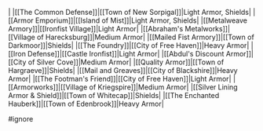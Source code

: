 |
|[[The Common Defense]]|[[Town of New Sorpigal]]|Light Armor, Shields|
|[[Armor Emporium]]|[[Island of Mist]]|Light Armor, Shields|
|[[Metalweave Armory]]|[[Ironfist Village]]|Light Armor|
|[[Abraham's Metalworks]]|[[Village of Harecksburg]]|Medium Armor|
|[[Mailed Fist Armory]]|[[Town of Darkmoor]]|Shields|
|[[The Foundry]]|[[City of Free Haven]]|Heavy Armor|
|[[Iron Defense]]|[[Castle Ironfist]]|Light Armor|
|[[Abdul's Discount Armor]]|[[City of Silver Cove]]|Medium Armor|
|[[Quality Armor]]|[[Town of Hargraeve]]|Shields|
|[[Mail and Greaves]]|[[City of Blackshire]]|Heavy Armor|
|[[The Footman's Friend]]|[[City of Free Haven]]|Light Armor|
|[[Armorworks]]|[[Village of Kriegspire]]|Medium Armor|
|[[Silver Lining Armor & Shield]]|[[Town of Whitecap]]|Shields|
|[[The Enchanted Hauberk]]|[[Town of Edenbrook]]|Heavy Armor|

#ignore